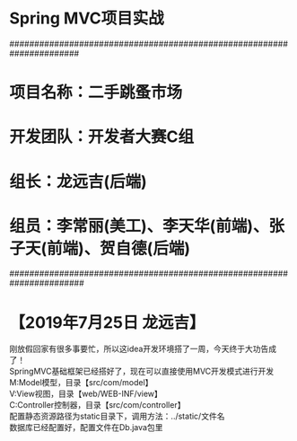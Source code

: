 #   Spring MVC项目实战

######################################################################
#   项目名称：二手跳蚤市场
#   开发团队：开发者大赛C组
#   组长：龙远吉(后端)
#   组员：李常丽(美工)、李天华(前端)、张子天(前端)、贺自德(后端)
#######################################################################

# 【2019年7月25日 龙远吉】
刚放假回家有很多事要忙，所以这idea开发环境搭了一周，今天终于大功告成了！<br>
SpringMVC基础框架已经搭好了，现在可以直接使用MVC开发模式进行开发<br>
M:Model模型，目录【src/com/model】<br>
V:View视图，目录【web/WEB-INF/view】<br>
C:Controller控制器，目录【src/com/controller】<br>
配置静态资源路径为static目录下，调用方法：../static/文件名<br>
数据库已经配置好，配置文件在Db.java包里<br>
